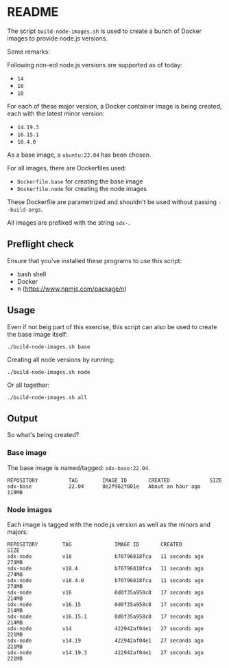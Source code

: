 # README

The script `build-node-images.sh` is used to create a bunch of Docker images to provide node.js versions.

Some remarks:

Following non-eol node.js versions are supported as of today:

- `14`
- `16`
- `18`

For each of these major version, a Docker container image is being created, each with the latest minor version:

- `14.19.3`
- `16.15.1`
- `18.4.0`

As a base image, a `ubuntu:22.04` has been chosen.

For all images, there are Dockerfiles used:

- `Dockerfile.base` for creating the base image
- `Dockerfile.node` for creating the node images

These Dockerfile are parametrized and shouldn't be used without passing `--build-args`.

All images are prefixed with the string `sdx-`.

## Preflight check

Ensure that you've installed these programs to use this script:

- bash shell
- Docker
- n (https://www.npmjs.com/package/n)

## Usage

Even if not beig part of this exercise, this script can also be used to create the base image itself:

`./build-node-images.sh base`

Creating all node versions by running:

`./build-node-images.sh node`

Or all together:

`./build-node-images.sh all`

## Output

So what's being created?

### Base image

The base image is named/tagged: `sdx-base:22.04`.

```
REPOSITORY          TAG        IMAGE ID       CREATED             SIZE
sdx-base            22.04      8e2f962f001e   About an hour ago   119MB
```

### Node images

Each image is tagged with the node.js version as well as the minors and majors:

```
REPOSITORY        TAG              IMAGE ID       CREATED              SIZE
sdx-node          v18              b70796818fca   11 seconds ago       274MB
sdx-node          v18.4            b70796818fca   11 seconds ago       274MB
sdx-node          v18.4.0          b70796818fca   11 seconds ago       274MB
sdx-node          v16              0d0f35a958c8   17 seconds ago       214MB
sdx-node          v16.15           0d0f35a958c8   17 seconds ago       214MB
sdx-node          v16.15.1         0d0f35a958c8   17 seconds ago       214MB
sdx-node          v14              422942af04e1   27 seconds ago       221MB
sdx-node          v14.19           422942af04e1   27 seconds ago       221MB
sdx-node          v14.19.3         422942af04e1   27 seconds ago       221MB
```
